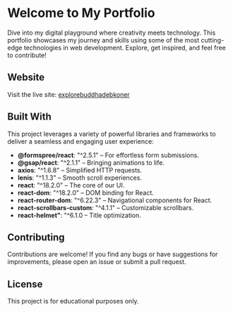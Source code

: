 # Welcome to My Portfolio

Dive into my digital playground where creativity meets technology. This portfolio showcases my journey and skills using some of the most cutting-edge technologies in web development. Explore, get inspired, and feel free to contribute!

## Website
Visit the live site: [explorebuddhadebkoner](https://buddhadebkoner.vercel.app)

## Built With
This project leverages a variety of powerful libraries and frameworks to deliver a seamless and engaging user experience:

- **@formspree/react**: "^2.5.1" – For effortless form submissions.
- **@gsap/react**: "^2.1.1" – Bringing animations to life.
- **axios**: "^1.6.8" – Simplified HTTP requests.
- **lenis**: "^1.1.3" – Smooth scroll experiences.
- **react**: "^18.2.0" – The core of our UI.
- **react-dom**: "^18.2.0" – DOM binding for React.
- **react-router-dom**: "^6.22.3" – Navigational components for React.
- **react-scrollbars-custom**: "^4.1.1" – Customizable scrollbars.
- **react-helmet"**: "^6.1.0 – Title optimization.

## Contributing

Contributions are welcome! If you find any bugs or have suggestions for improvements, please open an issue or submit a pull request.

## License

This project is for educational purposes only.
